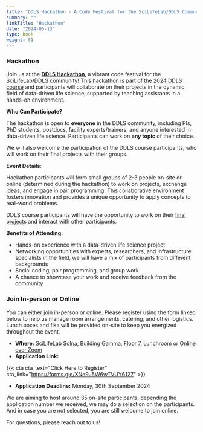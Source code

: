 ```yaml
---
title: "DDLS Hackathon - A Code Festival for the SciLifeLab/DDLS Community"
summary: ""
linkTitle: "Hackathon"
date: "2024-06-13"
type: book
weight: 81
---
```


<!-- updated: 14.09.2024 -->

### Hackathon

Join us at the **[DDLS Hackathon](https://training.scilifelab.se/events/data-driven-life-science-hackathon)**, a vibrant code festival for the SciLifeLab/DDLS community! This hackathon is part of the [2024 DDLS course](https://ddls.aicell.io/course/ddls-2024/) and participants will collaborate on their projects in the dynamic field of data-driven life science, supported by teaching assistants in a hands-on environment.

**Who Can Participate?**

The hackathon is open to **everyone** in the DDLS community, including PIs, PhD students, postdocs, facility experts/trainers, and anyone interested in data-driven life science. Participants can work on **any topic** of their choice.

We will also welcome the participation of the DDLS course participants, who will work on their final projects with their groups.

**Event Details**:

Hackathon participants will form small groups of 2-3 people on-site or online (determined during the hackathon) to work on projects, exchange ideas, and engage in pair programming. This collaborative environment fosters innovation and provides a unique opportunity to apply concepts to real-world problems.

DDLS course participants will have the opportunity to work on their [final projects](../final-project/) and interact with other participants.

**Benefits of Attending:**

- Hands-on experience with a data-driven life science project
- Networking opportunities with experts, researchers, and infrastructure specialists in the field, we will have a mix of participants from different backgrounds
- Social coding, pair programming, and group work
- A chance to showcase your work and receive feedback from the community


### Join In-person or Online

You can either join in-person or online. Please register using the form linked below to help us manage room arrangements, catering, and other logistics. Lunch boxes and fika will be provided on-site to keep you energized throughout the event.

- **Where:** SciLifeLab Solna, Building Gamma, Floor 7, Lunchroom or [Online over Zoom](https://kth-se.zoom.us/j/69812177998)
- **Application Link:**

{{< cta cta_text="Click Here to Register" cta_link="https://forms.gle/XNe9J5W6wTVUY6127" >}}

- **Application Deadline:** Monday, 30th September 2024


We are aiming to host around 35 on-site participants, depending the application number we received, we may do a selection on the participants. And in case you are not selected, you are still welcome to join online.


For questions, please reach out to us!
